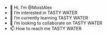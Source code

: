 - 👋 Hi, I’m @MoistAlex
- 👀 I’m interested in TASTY WATER
- 🌱 I’m currently learning TASTY WATER
- 💞️ I’m looking to collaborate on TASTY WATER
- 📫 How to reach me TASTY WATER

<!---
MoistAlex/MoistAlex is a ✨ special ✨ repository because its `README.md` (this file) appears on your GitHub profile.
You can click the Preview link to take a look at your changes.
--->
